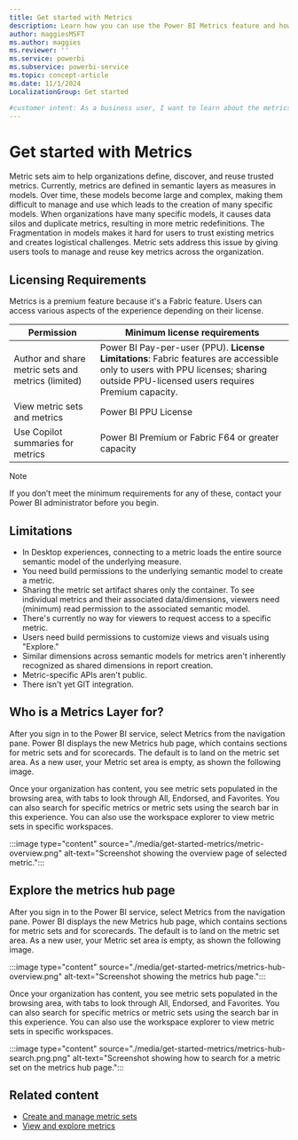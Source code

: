```yaml
---
title: Get started with Metrics
description: Learn how you can use the Power BI Metrics feature and how to manage key metrics across your organization.
author: maggiesMSFT
ms.author: maggies
ms.reviewer: ''
ms.service: powerbi
ms.subservice: powerbi-service
ms.topic: concept-article
ms.date: 11/1/2024
LocalizationGroup: Get started

#customer intent: As a business user, I want to learn about the metrics feature so that I ca use it in my organization.
---
```


# Get started with Metrics

Metric sets aim to help organizations define, discover, and reuse trusted metrics. Currently, metrics are defined in semantic layers as measures in models. Over time, these models become large and complex, making them difficult to manage and use which leads to the creation of many specific models. When organizations have many specific models, it causes data silos and duplicate metrics, resulting in more metric redefinitions. The Fragmentation in models makes it hard for users to trust existing metrics and creates logistical challenges. Metric sets address this issue by giving users tools to manage and reuse key metrics across the organization.  

## Licensing Requirements

Metrics is a premium feature because it's a Fabric feature. Users can access various aspects of the experience depending on their license.

|Permission|Minimum license requirements|
|----|----|
|Author and share metric sets and metrics (limited)|Power BI Pay-per-user (PPU). **License Limitations**: Fabric features are accessible only to users with PPU licenses; sharing outside PPU-licensed users requires Premium capacity.|
|View metric sets and metrics|Power BI PPU License|
|Use Copilot summaries for metrics|Power BI Premium or Fabric F64 or greater capacity|

> [!NOTE]
> If you don’t meet the minimum requirements for any of these, contact your Power BI administrator before you begin.

## Limitations

- In Desktop experiences, connecting to a metric loads the entire source semantic model of the underlying measure.
- You need build permissions to the underlying semantic model to create a metric.
- Sharing the metric set artifact shares only the container. To see individual metrics and their associated data/dimensions, viewers need (minimum) read permission to the associated semantic model.
- There's currently no way for viewers to request access to a specific metric.
- Users need build permissions to customize views and visuals using "Explore."
- Similar dimensions across semantic models for metrics aren't inherently recognized as shared dimensions in report creation.
- Metric-specific APIs aren't public.
- There isn't yet GIT integration.

## Who is a Metrics Layer for?

After you sign in to the Power BI service, select Metrics from the navigation pane. Power BI displays the new Metrics hub page, which contains sections for metric sets and for scorecards. The default is to land on the metric set area. As a new user, your Metric set area is empty, as shown the following image.

Once your organization has content, you see metric sets populated in the browsing area, with tabs to look through All, Endorsed, and Favorites. You can also search for specific metrics or metric sets using the search bar in this experience. You can also use the workspace explorer to view metric sets in specific workspaces.

:::image type="content" source="./media/get-started-metrics/metric-overview.png" alt-text="Screenshot showing the overview page of selected metric.":::

## Explore the metrics hub page

After you sign in to the Power BI service, select Metrics from the navigation pane. Power BI displays the new Metrics hub page, which contains sections for metric sets and for scorecards. The default is to land on the metric set area. As a new user, your Metric set area is empty, as shown the following image.

:::image type="content" source="./media/get-started-metrics/metrics-hub-overview.png" alt-text="Screenshot showing the metrics hub page.":::

Once your organization has content, you see metric sets populated in the browsing area, with tabs to look through All, Endorsed, and Favorites. You can also search for specific metrics or metric sets using the search bar in this experience.
You can also use the workspace explorer to view metric sets in specific workspaces.

:::image type="content" source="./media/get-started-metrics/metrics-hub-search.png.png" alt-text="Screenshot showing how to search for a metric set on the metrics hub page.":::

## Related content

- [Create and manage metric sets](create-metric-sets.md)
- [View and explore metrics](view-explore-metrics.md)